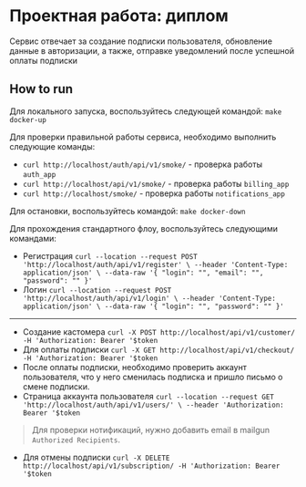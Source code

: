 # Проектная работа: диплом

Сервис отвечает за создание подписки пользователя, обновление данные в авторизации, а также, отправке уведомлений после успешной оплаты подписки

## How to run

Для локального запуска, воспользуйтесь следующей командой:
`make docker-up`

Для проверки правильной работы сервиса, необходимо выполнить следующие команды:

- `curl http://localhost/auth/api/v1/smoke/` - проверка работы `auth_app`
- `curl http://localhost/api/v1/smoke/` - проверка работы `billing_app`
- `curl http://localhost/smoke/` - проверка работы `notifications_app`

Для остановки, воспользуйтесь командой:
`make docker-down`

Для прохождения стандартного флоу, воспользуйтесь следующими командами:
- Регистрация `curl --location --request POST 'http://localhost/auth/api/v1/register' \
--header 'Content-Type: application/json' \
--data-raw '{
    "login": "",
    "email": "",
    "password": ""
}'`
- Логин `curl --location --request POST 'http://localhost/auth/api/v1/login' \
--header 'Content-Type: application/json' \
--data-raw '{
    "login": "",
    "password": ""
}'`
---
- Создание кастомера `curl -X POST http://localhost/api/v1/customer/ -H 'Authorization: Bearer '$token`
- Для оплаты подписки `curl -X GET http://localhost/api/v1/checkout/ -H 'Authorization: Bearer '$token`
- После оплаты подписки, необходимо проверить аккаунт пользователя, что у него сменилась подписка и пришло письмо о смене подписки.
- Страница аккаунта пользователя `curl --location --request GET 'http://localhost/auth/api/v1/users/' \
--header 'Authorization: Bearer '$token`
>Для проверки нотификаций, нужно добавить email в mailgun `Authorized Recipients`.
- Для отмены подписки `curl -X DELETE http://localhost/api/v1/subscription/ -H 'Authorization: Bearer '$token`